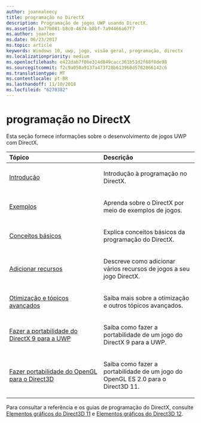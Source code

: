 ```yaml
---
author: joannaleecy
title: programação no DirectX
description: Programação de jogos UWP usando DirectX.
ms.assetid: ba77b081-b8c0-4674-b8bf-7a94466a67f7
ms.author: joanlee
ms.date: 06/23/2017
ms.topic: article
keywords: Windows 10, uwp, jogo, visão geral, programação, directx
ms.localizationpriority: medium
ms.openlocfilehash: e422dab7f06e314d849cacc361b51d2f68f0de98
ms.sourcegitcommit: f2c9a050a9137a473f28b613968d5782866142c6
ms.translationtype: MT
ms.contentlocale: pt-BR
ms.lasthandoff: 11/10/2018
ms.locfileid: "6270382"
---
```

# <a name="directx-programming"></a>programação no DirectX

Esta seção fornece informações sobre o desenvolvimento de jogos UWP com DirectX.

<table>
<colgroup>
<col width="50%" />
<col width="50%" />
</colgroup>
<thead>
<tr class="header">
<th align="left">Tópico</th>
<th align="left">Descrição</th>
</tr>
</thead>
<tbody>
<tr class="odd">
<td align="left"><p><a href="directx-getting-started.md">Introdução</a></p></td>
<td align="left"><p>Introdução à programação no DirectX.</p></td>
</tr>
<tr class="even">
<td align="left"><p><a href="directx-samples.md">Exemplos</a></p></td>
<td align="left"><p>Aprenda sobre o DirectX por meio de exemplos de jogos.</p></td>
</tr>
<tr class="odd">
<td align="left"><p><a href="directx-fundamentals.md">Conceitos básicos</a></p></td>
<td align="left"><p>Explica conceitos básicos da programação do DirectX.</p></td>
</tr>
<tr class="even">
<td align="left"><p><a href="directx-add-features.md">Adicionar recursos</a></p></td>
<td align="left"><p>Descreve como adicionar vários recursos de jogos a seu jogo DirectX.</p></td>
</tr>
<tr class="odd">
<td align="left"><p><a href="directx-optimization-and-advanced-topics.md">Otimização e tópicos avançados</a></p></td>
<td align="left"><p>Saiba mais sobre a otimização e outros tópicos avançados.</p></td>
</tr>
<tr class="even">
<td align="left"><p><a href="porting-your-directx-9-game-to-windows-store.md">Fazer a portabilidade do DirectX 9 para a UWP</a></p></td>
<td align="left"><p>Saiba como fazer a portabilidade de um jogo do DirectX 9 para a UWP.</p></td>
</tr>
<tr class="odd">
<td align="left"><p><a href="port-from-opengl-es-2-0-to-directx-11-1.md">Fazer portabilidade do OpenGL para o Direct3D</a></p></td>
<td align="left"><p>Saiba como fazer a portabilidade de um jogo do OpenGL ES 2.0 para o Direct3D 11.</p></td>
</tr>
</tbody>
</table>


Para consultar a referência e os guias de programação do DirectX, consulte [Elementos gráficos do Direct3D 11](https://msdn.microsoft.com/library/windows/desktop/ff476080.aspx) e [Elementos gráficos do Direct3D 12](https://msdn.microsoft.com/library/windows/desktop/dn903821.aspx).
 






